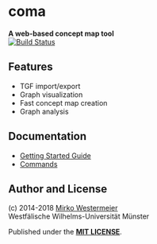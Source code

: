 # coma

**A web-based concept map tool**  
[![Build Status](https://travis-ci.org/memowe/coma.svg?branch=master)](https://travis-ci.org/memowe/coma)

## Features

- TGF import/export
- Graph visualization
- Fast concept map creation
- Graph analysis

## Documentation

- [Getting Started Guide][getting-started]
- [Commands][commands]

[getting-started]: docs/Getting_Started.md
[commands]: docs/Commands.md

## Author and License

(c) 2014-2018 [Mirko Westermeier][mw]  
Westfälische Wilhelms-Universität Münster

Published under the **[MIT LICENSE][license]**.

[mw]: http://mirko.westermeier.de
[license]: LICENSE.txt

